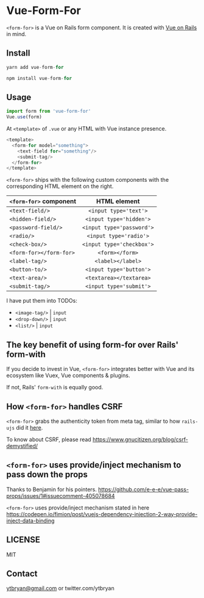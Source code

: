 # Vue-Form-For 

`<form-for>` is a Vue on Rails form component. It is created with [Vue on Rails](vueonrails.com) in mind. 

## Install

```javascript
yarn add vue-form-for

npm install vue-form-for
```

## Usage

```javascript
import form from 'vue-form-for'
Vue.use(form)
```

At `<template>` of `.vue` or any HTML with Vue instance presence. 
```javascript
<template>
  <form-for model="something">
    <text-field for="something"/>
    <submit-tag/>
  </form-for>
</template>
```

`<form-for>` ships with the following custom components with the corresponding HTML element on the right.

| `<form-for>` component        | HTML element                    |
| ----------------------------- |:-------------------------------:|
| `<text-field/>`               | `<input type='text'>`           |
| `<hidden-field/>`             | `<input type='hidden'>`         |
| `<password-field/>`           | `<input type='password'>`       |  
| `<radio/>`                    | `<input type='radio'>`          |  
| `<check-box/>`                | `<input type='checkbox'>`       |
| `<form-for></form-for>`       | `<form></form>`                 |
| `<label-tag/>`                | `<label></label>`               |
| `<button-to/>`                | `<input type='button'>`         |
| `<text-area/>`                | `<textarea></textarea>`         |    | `<link-to/>`                  | `<a></a>`                       |
| `<submit-tag/>`               | `<input type='submit'>`         |

I have put them into TODOs: 
- `<image-tag/>`          | `input`                  
- `<drop-down/>`          | `input`    
- `<list/>`               | `input`                   

## The key benefit of using form-for over Rails' form-with 

If you decide to invest in Vue, `<form-for>` integrates better with Vue and its ecosystem like Vuex, Vue components & plugins.

If not, Rails' `form-with` is equally good. 


## How `<form-for>` handles CSRF

`<form-for>` grabs the authenticity token from meta tag, similar to how `rails-ujs` did it [here](https://github.com/rails/rails/commit/ad3a47759e67a411f3534309cdd704f12f6930a7#diff-676d31a6694a1453708a207c89112197).

To know about CSRF, please read https://www.gnucitizen.org/blog/csrf-demystified/

## `<form-for>` uses provide/inject mechanism to pass down the props

Thanks to Benjamin for his pointers.  https://github.com/e-e-e/vue-pass-props/issues/1#issuecomment-405078684

`<form-for>` uses provide/inject mechanism stated in here https://codepen.io/fimion/post/vuejs-dependency-injection-2-way-provide-inject-data-binding
## LICENSE

MIT

## Contact

ytbryan@gmail.com or twitter.com/ytbryan